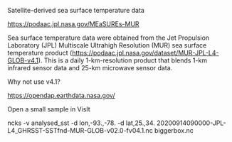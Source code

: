  Satellite-derived sea surface temperature data

 https://podaac.jpl.nasa.gov/MEaSUREs-MUR

 Sea surface temperature data were obtained from the Jet Propulsion Laboratory (JPL) Multiscale Ultrahigh Resolution (MUR) 
 sea surface temperature product (https://podaac.jpl.nasa.gov/dataset/MUR-JPL-L4-GLOB-v4.1). 
 This is a daily 1-km-resolution product that blends 1-km infrared sensor data and 25-km microwave sensor data. 

 Why not use v4.1?


 https://opendap.earthdata.nasa.gov/

 Open a small sample in VisIt

 ncks -v analysed_sst -d lon,-93.,-78. -d lat,25.,34. 20200914090000-JPL-L4_GHRSST-SSTfnd-MUR-GLOB-v02.0-fv04.1.nc biggerbox.nc

 

 
